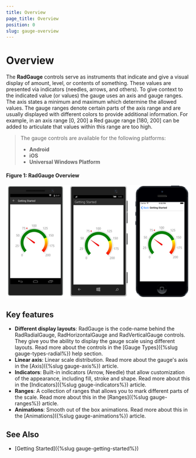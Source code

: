 ```yaml
---
title: Overview
page_title: Overview
position: 0
slug: gauge-overview
---
```


# Overview

The **RadGauge** controls serve as instruments that indicate and give a visual display of amount, level, or contents of something. These values are presented via indicators (needles, arrows, and others). To give context to the indicated value (or values) the gauge uses an axis and gauge ranges. The axis states a minimum and maximum which determine the allowed values. The gauge ranges denote certain parts of the axis range and are usually displayed with different colors to provide additional information. For example, in an axis range [0, 200] a Red gauge range [180, 200] can be added to articulate that values within this range are too high. 

> The gauge controls are available for the following platforms:
> 
> - **Android**
> - **iOS**
> - **Universal Windows Platform**

#### Figure 1: RadGauge Overview

![Gauge example](images/gauge-overview.png) 

## Key features

* **Different display layouts**: RadGauge is the code-name behind the RadRadialGauge, RadHorizontalGauge and RadVerticalGauge controls. They give you the ability to display the gauge scale using different layouts. Read more about the controls in the [Gauge Types]({%slug gauge-types-radial%}) help section.
* **Linear axis**: Linear scale distribution. Read more about the gauge's axis in the [Axis]({%slug gauge-axis%}) article.
* **Indicators**: Built-in indicators (Arrow, Needle) that allow customization of the appearance, including fill, stroke and shape. Read more about this in the [Indicators]({%slug gauge-indicators%}) article.
* **Ranges**: A collection of ranges that allows you to mark different parts of the scale. Read more about this in the [Ranges]({%slug gauge-ranges%}) article.
* **Animations**: Smooth out of the box animations. Read more about this in the [Animations]({%slug gauge-animations%}) article.

## See Also
- [Getting Started]({%slug gauge-getting-started%})